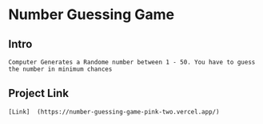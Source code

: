 # Number Guessing Game 

## Intro 

```Computer Generates a Randome number between 1 - 50. You have to guess the number in minimum chances```

## Project Link 

```[Link]  (https://number-guessing-game-pink-two.vercel.app/)  ```
